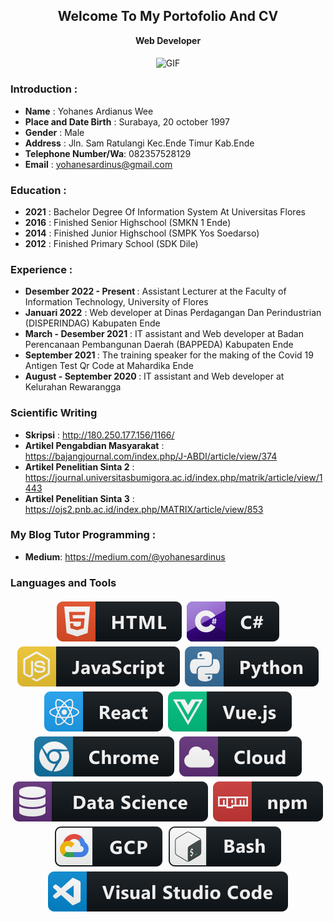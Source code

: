 <h2 align="center">Welcome To My Portofolio And CV</h2>
<p align="center"><b>Web Developer</b></p>

<p align="center">
<img align="middle" alt="GIF" src="https://media.giphy.com/media/qgQUggAC3Pfv687qPC/giphy.gif" width="800" height="350" />
  
</p>

### Introduction :   
- <b>Name</b>                 : Yohanes Ardianus Wee
- <b>Place and Date Birth</b>    : Surabaya, 20 october 1997
- <b>Gender</b>   : Male
- <b>Address</b> : Jln. Sam Ratulangi Kec.Ende Timur Kab.Ende
- <b>Telephone Number/Wa</b>: 082357528129
- <b>Email</b> : yohanesardinus@gmail.com

### Education :   
- <b>2021</b> : Bachelor Degree Of Information System At Universitas Flores
- <b>2016</b> : Finished Senior Highschool (SMKN 1 Ende)
- <b>2014</b> : Finished Junior Highschool (SMPK Yos Soedarso)
- <b>2012</b> : Finished Primary School (SDK Dile)    

### Experience :   
- <b>Desember 2022 - Present </b> : Assistant Lecturer at the Faculty of Information Technology, University of Flores
- <b>Januari 2022</b> : Web developer at Dinas Perdagangan Dan Perindustrian (DISPERINDAG) Kabupaten Ende
- <b>March - Desember 2021</b> : IT assistant and Web developer at Badan Perencanaan Pembangunan Daerah (BAPPEDA) Kabupaten Ende
- <b>September 2021 </b> : The training speaker for the making of the Covid 19 Antigen Test Qr Code at Mahardika Ende
- <b>August - September 2020 </b> : IT assistant and Web developer at Kelurahan Rewarangga

### Scientific Writing
- <b>Skripsi</b> : http://180.250.177.156/1166/
- <b>Artikel Pengabdian Masyarakat</b> : https://bajangjournal.com/index.php/J-ABDI/article/view/374
- <b>Artikel Penelitian Sinta 2</b> : https://journal.universitasbumigora.ac.id/index.php/matrik/article/view/1443
- <b>Artikel Penelitian Sinta 3</b> : https://ojs2.pnb.ac.id/index.php/MATRIX/article/view/853

### My Blog Tutor Programming :   
<!--   - <b>BlogSpot</b>: https://teknoflo.blogspot.com/ -->
  - <b>Medium</b>: https://medium.com/@yohanesardinus

<!-- Here are some ideas to get you started:

- 🔭 I’m currently working on ...
- 🌱 I’m currently learning ...
- 👯 I’m looking to collaborate on ...
- 🤔 I’m looking for help with ...
- 💬 Ask me about ...
- 📫 How to reach me: ...
- 😄 Pronouns: ...
- ⚡ Fun fact: ... -->

### Languages and Tools
<p align="center">
 <img src="https://raw.githubusercontent.com/8bithemant/8bithemant/master/svg/dev/languages/html.svg" alt="Twitter" style="vertical-align:top; margin:4px"><img src="https://raw.githubusercontent.com/8bithemant/8bithemant/master/svg/dev/languages/csharp.svg"alt="Twitter" style="vertical-align:top; margin:4px"><img src="https://raw.githubusercontent.com/8bithemant/8bithemant/master/svg/dev/languages/js.svg" alt="Twitter" style="vertical-align:top; margin:4px"><img src="https://raw.githubusercontent.com/8bithemant/8bithemant/master/svg/dev/languages/python.svg" alt="Twitter" style="vertical-align:top; margin:4px"><img src="https://raw.githubusercontent.com/8bithemant/8bithemant/master/svg/dev/frameworks/react.svg" alt="Twitter" style="vertical-align:top; margin:4px"><img src="https://raw.githubusercontent.com/8bithemant/8bithemant/master/svg/dev/frameworks/vue.svg" alt="Twitter" style="vertical-align:top; margin:4px"><img src="https://raw.githubusercontent.com/8bithemant/8bithemant/master/svg/dev/misc/chrome.svg" alt="Twitter" style="vertical-align:top; margin:4px"><img src="https://raw.githubusercontent.com/8bithemant/8bithemant/master/svg/dev/misc/cloud.svg" alt="Twitter" style="vertical-align:top; margin:4px"><img src="https://raw.githubusercontent.com/8bithemant/8bithemant/master/svg/dev/misc/datascience.svg" alt="Twitter" style="vertical-align:top; margin:4px"><img src="https://raw.githubusercontent.com/8bithemant/8bithemant/master/svg/dev/services/npm.svg" alt="Twitter" style="vertical-align:top; margin:4px"><img src="https://raw.githubusercontent.com/8bithemant/8bithemant/master/svg/dev/services/gcp.svg" alt="Twitter" style="vertical-align:top; margin:4px"><img src="https://raw.githubusercontent.com/8bithemant/8bithemant/master/svg/dev/tools/bash.svg" alt="Twitter" style="vertical-align:top; margin:4px"><img src="https://raw.githubusercontent.com/8bithemant/8bithemant/master/svg/dev/tools/visualstudio_code.svg" alt="Twitter" style="vertical-align:top; margin:4px">




